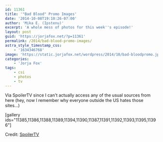 ```yaml
---
id: 11361
title: '"Bad Blood" Promo Images'
date: '2014-10-08T19:10:26-07:00'
author: 'Mika E. (Ipstenu)'
excerpt: 'A whole mess of photos for this week''s episode!'
layout: post
guid: 'https://jorjafox.net/?p=11361'
permalink: /2014/bad-blood-promo-images/
astra_style_timestamp_css:
    - '1634346768'
image: 'https://static.jorjafox.net/wordpress/2014/10/bad-bloodpromo.jpg'
categories:
    - 'Jorja Fox'
tags:
    - csi
    - photos
    - tv
---
```


Via SpoilerTV since I can't actually access any of the usual sources from here (hey, now I remember why everyone outside the US hates those sites...)

[gallery ids="11385,11386,11388,11389,11394,11390,11387,11391,11392,11393,11395,11396"]

Credit: <a href="http://www.spoilertv.com/2014/10/csi-las-vegas-episode-1503-bad-blood_8.html">SpoilerTV</a>
